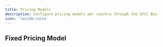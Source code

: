 ```yaml
---
title: Pricing Models
description: Configure pricing models per country through the SFCC Business Manager.
icon: 'lucide:coins'
---
```


## Fixed Pricing Model